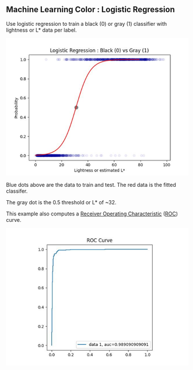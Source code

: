 
## Machine Learning Color : Logistic Regression

Use logistic regression to train a black (0) or gray (1) classifier with lightness or L* data per label.

<img src="mlc_logistic_prob_01.jpg" width=500px>

Blue dots above are the data to train and test. The red data is the fitted classifer.

The gray dot is the 0.5 threshold or L* of ~32.

This example also computes a [Receiver Operating Characteristic](https://scikit-learn.org/stable/modules/generated/sklearn.metrics.roc_curve.html) ([ROC](https://en.wikipedia.org/wiki/Receiver_operating_characteristic)) curve.

<img src="mlc_logistic_roc_01.jpg" width=500px>
